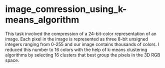 # image_comression_using_k-means_algorithm
This task involved the compression of a 24-bit-color representation of an image.
Each pixel in the image is represented as three 8-bit unsigned integers ranging from 0-255 and our image contains thousands of colors. 
I reduced this number to 16 colors with the help of k-means clustering algorithms by selecting 16 clusters that best group the pixels in the 3D RGB space. 
